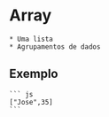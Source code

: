 # Array

    * Uma lista
    * Agrupamentos de dados

## Exemplo

    ``` js
    ["Jose",35]
    ```

